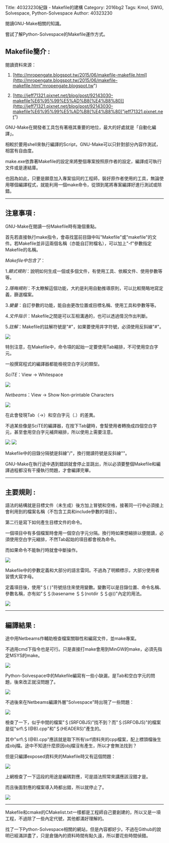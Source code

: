 Title: 40323230紀錄 - Makefile的建構
Category: 2016bg2
Tags: Kmol, SWIG, Solvespace, Python-Solvespace
Author: 40323230


閱讀GNU-Make相關的知識。

嘗試了解Python-Solvespace的Makefile運作方式。

<!-- PELICAN_END_SUMMARY -->

<h2>Makefile簡介 :</h2>

閱讀資料來源：

1. [http://mropengate.blogspot.tw/2015/06/makefile-makefile.html](http://mropengate.blogspot.tw/2015/06/makefile-makefile.html"mropengate.blogspot.tw")

2. [http://jeff71321.pixnet.net/blog/post/92143030-makefile%E6%95%99%E5%AD%B8(%E4%B8%80)](http://jeff71321.pixnet.net/blog/post/92143030-makefile%E6%95%99%E5%AD%B8(%E4%B8%80)"jeff71321.pixnet.net")

GNU-Make在開發者工具包有著極其重要的地位，最大的好處就是「自動化編譯」。

相較於要用shell來執行編譯的Script，GNU-Make可以只針對部分內容作測試，相當有自由度。

make.exe依靠著Makefile的設定來將整個專案按照原作者的設定，編譯成可執行文件或是連結庫。

也因為如此，只要是願意加入專案協同的工程師，裝好原作者使用的工具，無論使用哪個編譯程式，就能利用一個make命令，從頭到尾將專案編譯好進行測試或除錯。

<hr>

<h2>注意事項 :</h2>

GNU-Make在閱讀一份Makefile時有幾個重點。

首先若直接執行make指令，會尋找當前目錄中叫"Makefile"或"makefile"的文件。若Makefile並非這兩個名稱（亦能自訂附檔名），可以加上"-f"參數指定Makefile的名稱。

*Makefile中包含了*：

1.*顯式規則*：說明如何生成一個或多個文件，有使用工具、依賴文件、使用參數等等。

2.*隱晦規則*：不太瞭解這個功能，大約是利用自動推導原則，可以比較簡略地寫定義，篩選檔案。

3.*變量*：自訂參數的功能，能自由更改位置或目標名稱、使用工具和參數等等。

4.*文件指示*：Makefile之間是可以互相溝通的，也可以透過情況作出判斷。

5.*註解*：Makefile的註解符號是"#"，如果要使用井字符號，必須使用反斜線"\#"。

<img src="http://i.imgur.com/j8IrEeN.jpg" >

特別注意，在Makefile中，命令項的起始一定要使用Tab縮排，不可使用空白字元。

一般撰寫程式的編譯器都能檢視空白字元的類型。

*SciTE*：View -> Whitespace

<img src="http://i.imgur.com/qBsEJnx.jpg" >

*Netbeams*：View -> Show Non-printable Characters

<img src="http://i.imgur.com/f1srj0r.jpg" >

在此會發現Tab（→）和空白字元（.）的差異。

不過某些像是SciTE的編譯器，在按下Tab鍵時，會幫使用者轉換成四個空白字元，甚至會用空白字元補齊縮排，所以使用上需要注意。

<img src="http://i.imgur.com/xfUR3YE.jpg" >

<img src="http://i.imgur.com/Fxn6RF6.jpg" >

Makefile中的目錄分隔號是斜線"/"，換行閱讀符號是反斜線"\"。

GNU-Make在執行途中遇到錯誤就會停止並跳出，所以必須要整個Makefile和編譯過程都沒有干擾執行問題，才會編譯完畢。

<hr>

<h2>主要規則 :</h2>

語法的結構就是目標文件（未生成）後方加上冒號和空格，接著同一行中必須接上會利用到的檔案名稱（不包含工具和include參數的項目）。

第二行是寫下如何產生目標文件的命令。

一個項目中有多個檔案時會用一個空白字元分隔。換行時如果想縮排以便閱讀，必須使用空白字元縮排，不然Tab起始的項目都會視為命令。

而如果命令不能執行時就會中斷操作。

<img src="http://i.imgur.com/R9ZtTgK.jpg" >

Makefile中的參數定義和大部分的語言雷同。不過為了明顯標示，大部分使用者習慣大寫字母。

定義項目後，使用"＄( )"符號括住來使用變數。變數可以是目錄位置、命令名稱、參數名稱，亦有如"＄＄(basename ＄＄(notdir ＄＄@))"內定的用法。

<img src="http://i.imgur.com/weJOnmA.jpg" >

<hr>

<h2>編譯結果 :</h2>

途中用Netbeams作輔助檢查檔案關聯性和編寫文件，並make專案。

不過用cmd下指令也是可行。只是直接打make會用到MinGW的make，必須先指定MSYS的make。

<img src="http://i.imgur.com/283ZkZJ.jpg" >

Python-Solvespace中的Makefile編寫有一些小缺漏，是Tab和空白字元的問題，後來改正就沒問題了。

<img src="http://i.imgur.com/KG4JYdS.jpg" >

不過後來在Netbeams編譯外層"Solvespace"時出現了一些問題：

<img src="http://i.imgur.com/jkkUFzC.jpg" >

檢查了一下，似乎中間的檔案"＄(SRFOBJS)"找不到？而"＄(SRFOBJS)"的檔案是從"srf\＄(@B).cpp"和"＄(HEADERS)"產生的。

其中"srf\＄(@B).cpp"應該就是取下所有\srf資料夾的cpp檔案，配上標頭檔後生成obj檔。途中不知道什麼原因obj檔沒有產生，所以才會無法找到？

但是只編譯exposed資料夾的Makefile時又有這個問題：

<img src="http://i.imgur.com/0Mv3ISG.jpg" >

上網檢查了一下這段的用途是編碼對應，可是語法照常來講應該沒錯才是。

而且後面對應的檔案導入時都出錯，所以就停止了。

<img src="http://i.imgur.com/KzAVcOg.jpg" >

<hr>

Makefile和cmake的CMakelist.txt一樣都是工程師自己要創建的，所以又是一項工程，不過除了一些內定代號，其他都滿好理解的。

找了一下Python-Solvespace相關的網站，但是內容都好少。不過在Github的說明已經滿詳盡了，只是倉儲內的資料時間有點久遠，所以要花些時間偵錯。